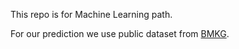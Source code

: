 This repo is for Machine Learning path.

For our prediction we use public dataset from [BMKG](https://dataonline.bmkg.go.id/home).
